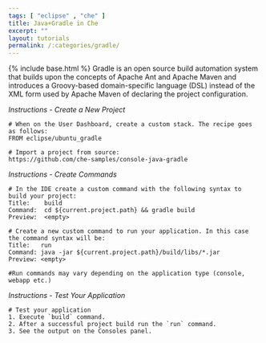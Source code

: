 ```yaml
---
tags: [ "eclipse" , "che" ]
title: Java+Gradle in Che
excerpt: ""
layout: tutorials
permalink: /:categories/gradle/
---
```

{% include base.html %}
Gradle is an open source build automation system that builds upon the concepts of Apache Ant and Apache Maven and introduces a Groovy-based domain-specific language (DSL) instead of the XML form used by Apache Maven of declaring the project configuration.

*Instructions - Create a New Project*
```text  
# When on the User Dashboard, create a custom stack. The recipe goes as follows:
FROM eclipse/ubuntu_gradle

# Import a project from source:
https://github.com/che-samples/console-java-gradle
```
*Instructions - Create Commands*
```text  
# In the IDE create a custom command with the following syntax to build your project:
Title:    build
Command:  cd ${current.project.path} && gradle build
Preview:  <empty>

# Create a new custom command to run your application. In this case the command syntax will be:
Title:   run
Command: java -jar ${current.project.path}/build/libs/*.jar
Preview: <empty>

#Run commands may vary depending on the application type (console, webapp etc.)
```
*Instructions - Test Your Application*
```text  
# Test your application
1. Execute `build` command.
2. After a successful project build run the `run` command.
3. See the output on the Consoles panel.
```
